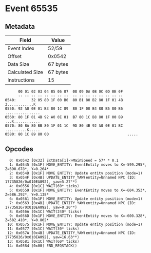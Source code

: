 # Event 65535

## Metadata

| Field           | Value    |
|-----------------|----------|
| Event Index     | 52/59    |
| Offset          | 0x0542   |
| Data Size       | 67 bytes |
| Calculated Size | 67 bytes |
| Instructions    | 15       |

```
      00 01 02 03 04 05 06 07  08 09 0A 0B 0C 0D 0E 0F
      -- -- -- -- -- -- -- --  -- -- -- -- -- -- -- --
0540:       32 05 80 1F 00 B0  80 B1 80 B2 80 1F 01 4B    2............K
0550: 92 A0 0E 01 B3 80 1C 89  80 1F 00 B4 80 B5 80 B6  ................
0560: 80 1F 01 4B 92 A0 0E 01  B7 80 1C B8 80 1F 00 B9  ...K............
0570: 80 BA 80 BB 80 1F 01 1C  9D 80 4B 92 A0 0E 01 BC  ..........K.....
0580: 80 1C 89 80 00                                    .....           
```

## Opcodes

```
  0: 0x0542 [0x32] ExtData[1]->MainSpeed = 57* * 0.1
  1: 0x0545 [0x1F] MOVE_ENTITY: EventEntity moves to X=-599.295*, Z=590.678*, Y=0.264*
  2: 0x054D [0x1F] MOVE_ENTITY: Update entity position (mode=1)
  3: 0x054F [0x4B] UPDATE_ENTITY_YAW(entity=Unnamed NPC (ID: 17735826/0x010EA092), yaw=5.27°*)
  4: 0x0556 [0x1C] WAIT(60* ticks)
  5: 0x0559 [0x1F] MOVE_ENTITY: EventEntity moves to X=-604.353*, Z=586.292*, Y=0.138*
  6: 0x0561 [0x1F] MOVE_ENTITY: Update entity position (mode=1)
  7: 0x0563 [0x4B] UPDATE_ENTITY_YAW(entity=Unnamed NPC (ID: 17735826/0x010EA092), yaw=0.20°*)
  8: 0x056A [0x1C] WAIT(240* ticks)
  9: 0x056D [0x1F] MOVE_ENTITY: EventEntity moves to X=-600.328*, Z=582.410*, Y=0.802*
 10: 0x0575 [0x1F] MOVE_ENTITY: Update entity position (mode=1)
 11: 0x0577 [0x1C] WAIT(30* ticks)
 12: 0x057A [0x4B] UPDATE_ENTITY_YAW(entity=Unnamed NPC (ID: 17735826/0x010EA092), yaw=16.63°*)
 13: 0x0581 [0x1C] WAIT(60* ticks)
 14: 0x0584 [0x00] END_REQSTACK()
```
